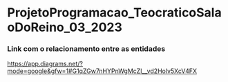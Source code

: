 # ProjetoProgramacao_TeocraticoSalaoDoReino_03_2023

### Link com o relacionamento entre as entidades
https://app.diagrams.net/?mode=google&gfw=1#G1qZGw7nHYPnWgMcZl__vd2Holv5XcV4FX
